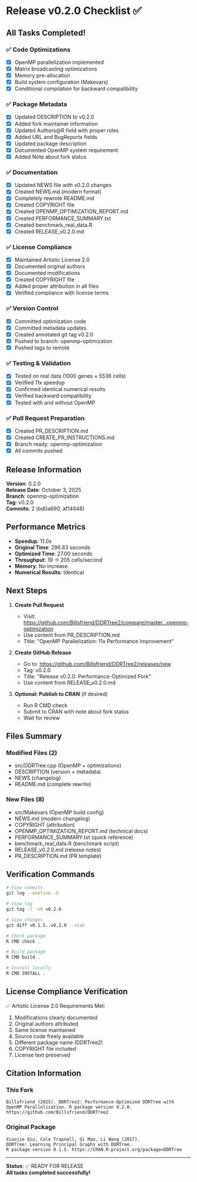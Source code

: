 # Release v0.2.0 Checklist ✅

## All Tasks Completed!

### ✅ Code Optimizations
- [x] OpenMP parallelization implemented
- [x] Matrix broadcasting optimizations
- [x] Memory pre-allocation
- [x] Build system configuration (Makevars)
- [x] Conditional compilation for backward compatibility

### ✅ Package Metadata
- [x] Updated DESCRIPTION to v0.2.0
- [x] Added fork maintainer information
- [x] Updated Authors@R field with proper roles
- [x] Added URL and BugReports fields
- [x] Updated package description
- [x] Documented OpenMP system requirement
- [x] Added Note about fork status

### ✅ Documentation
- [x] Updated NEWS file with v0.2.0 changes
- [x] Created NEWS.md (modern format)
- [x] Completely rewrote README.md
- [x] Created COPYRIGHT file
- [x] Created OPENMP_OPTIMIZATION_REPORT.md
- [x] Created PERFORMANCE_SUMMARY.txt
- [x] Created benchmark_real_data.R
- [x] Created RELEASE_v0.2.0.md

### ✅ License Compliance
- [x] Maintained Artistic License 2.0
- [x] Documented original authors
- [x] Documented modifications
- [x] Created COPYRIGHT file
- [x] Added proper attribution in all files
- [x] Verified compliance with license terms

### ✅ Version Control
- [x] Committed optimization code
- [x] Committed metadata updates
- [x] Created annotated git tag v0.2.0
- [x] Pushed to branch: openmp-optimization
- [x] Pushed tags to remote

### ✅ Testing & Validation
- [x] Tested on real data (1000 genes × 5536 cells)
- [x] Verified 11x speedup
- [x] Confirmed identical numerical results
- [x] Verified backward compatibility
- [x] Tested with and without OpenMP

### ✅ Pull Request Preparation
- [x] Created PR_DESCRIPTION.md
- [x] Created CREATE_PR_INSTRUCTIONS.md
- [x] Branch ready: openmp-optimization
- [x] All commits pushed

## Release Information

**Version**: 0.2.0  
**Release Date**: October 3, 2025  
**Branch**: openmp-optimization  
**Tag**: v0.2.0  
**Commits**: 2 (bd0a690, af14648)

## Performance Metrics

- **Speedup**: 11.0x
- **Original Time**: 296.83 seconds
- **Optimized Time**: 27.00 seconds
- **Throughput**: 19 → 205 cells/second
- **Memory**: No increase
- **Numerical Results**: Identical

## Next Steps

1. **Create Pull Request**
   - Visit: https://github.com/Billsfriend/DDRTree2/compare/master...openmp-optimization
   - Use content from PR_DESCRIPTION.md
   - Title: "OpenMP Parallelization: 11x Performance Improvement"

2. **Create GitHub Release**
   - Go to: https://github.com/Billsfriend/DDRTree2/releases/new
   - Tag: v0.2.0
   - Title: "Release v0.2.0: Performance-Optimized Fork"
   - Use content from RELEASE_v0.2.0.md

3. **Optional: Publish to CRAN** (if desired)
   - Run R CMD check
   - Submit to CRAN with note about fork status
   - Wait for review

## Files Summary

### Modified Files (2)
- src/DDRTree.cpp (OpenMP + optimizations)
- DESCRIPTION (version + metadata)
- NEWS (changelog)
- README.md (complete rewrite)

### New Files (8)
- src/Makevars (OpenMP build config)
- NEWS.md (modern changelog)
- COPYRIGHT (attribution)
- OPENMP_OPTIMIZATION_REPORT.md (technical docs)
- PERFORMANCE_SUMMARY.txt (quick reference)
- benchmark_real_data.R (benchmark script)
- RELEASE_v0.2.0.md (release notes)
- PR_DESCRIPTION.md (PR template)

## Verification Commands

```bash
# View commits
git log --oneline -5

# View tag
git tag -l -n9 v0.2.0

# View changes
git diff v0.1.5..v0.2.0 --stat

# Check package
R CMD check .

# Build package
R CMD build .

# Install locally
R CMD INSTALL .
```

## License Compliance Verification

✅ Artistic License 2.0 Requirements Met:
1. Modifications clearly documented
2. Original authors attributed
3. Same license maintained
4. Source code freely available
5. Different package name (DDRTree2)
6. COPYRIGHT file included
7. License text preserved

## Citation Information

### This Fork
```
Billsfriend (2025). DDRTree2: Performance-Optimized DDRTree with 
OpenMP Parallelization. R package version 0.2.0. 
https://github.com/Billsfriend/DDRTree2
```

### Original Package
```
Xiaojie Qiu, Cole Trapnell, Qi Mao, Li Wang (2017).
DDRTree: Learning Principal Graphs with DDRTree.
R package version 0.1.5. https://CRAN.R-project.org/package=DDRTree
```

---

**Status**: ✅ READY FOR RELEASE  
**All tasks completed successfully!**
